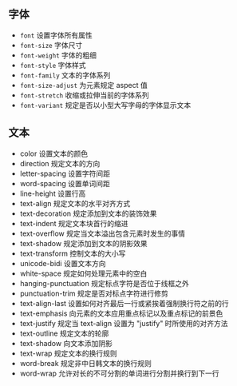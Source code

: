 ## 字体
- `font`	 设置字体所有属性
- `font-size`	  字体尺寸
- `font-weight`	 字体的粗细
- `font-style`	 字体样式
- `font-family`	 文本的字体系列
- `font-size-adjust`	    为元素规定 aspect 值
- `font-stretch`	        收缩或拉伸当前的字体系列
- `font-variant`	        规定是否以小型大写字母的字体显示文本
## 文本
- color	                设置文本的颜色
- direction	            规定文本的方向 
- letter-spacing	    设置字符间距
- word-spacing	        设置单词间距
- line-height	        设置行高
- text-align	        规定文本的水平对齐方式
- text-decoration	    规定添加到文本的装饰效果
- text-indent	        规定文本块首行的缩进
- text-overflow	        规定当文本溢出包含元素时发生的事情
- text-shadow	        规定添加到文本的阴影效果
- text-transform	    控制文本的大小写
- unicode-bidi	        设置文本方向
- white-space	        规定如何处理元素中的空白
- hanging-punctuation	规定标点字符是否位于线框之外
- punctuation-trim	    规定是否对标点字符进行修剪
- text-align-last	    设置如何对齐最后一行或紧挨着强制换行符之前的行
- text-emphasis	        向元素的文本应用重点标记以及重点标记的前景色
- text-justify	        规定当 text-align 设置为 "justify" 时所使用的对齐方法
- text-outline	        规定文本的轮廓
- text-shadow	        向文本添加阴影
- text-wrap	            规定文本的换行规则
- word-break	        规定非中日韩文本的换行规则
- word-wrap	            允许对长的不可分割的单词进行分割并换行到下一行
